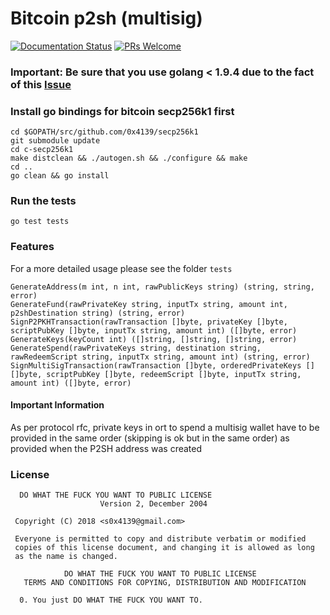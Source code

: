 Bitcoin p2sh (multisig)
======
[![Documentation Status](https://readthedocs.org/projects/ansicolortags/badge/?version=latest)](http://ansicolortags.readthedocs.io/?badge=latest) [![PRs Welcome](https://img.shields.io/badge/PRs-welcome-brightgreen.svg?style=flat-square)](http://makeapullrequest.com)


### Important: Be sure that you use golang < 1.9.4 due to the fact of this [Issue](https://github.com/golang/go/issues/23739)

### Install go bindings for bitcoin secp256k1 first

```
cd $GOPATH/src/github.com/0x4139/secp256k1
git submodule update
cd c-secp256k1
make distclean && ./autogen.sh && ./configure && make
cd ..
go clean && go install
```

### Run the tests

```
go test tests
```

### Features
For a more detailed usage please see the folder `tests`
```
GenerateAddress(m int, n int, rawPublicKeys string) (string, string, error)
GenerateFund(rawPrivateKey string, inputTx string, amount int, p2shDestination string) (string, error)
SignP2PKHTransaction(rawTransaction []byte, privateKey []byte, scriptPubKey []byte, inputTx string, amount int) ([]byte, error) 
GenerateKeys(keyCount int) ([]string, []string, []string, error)
GenerateSpend(rawPrivateKeys string, destination string, rawRedeemScript string, inputTx string, amount int) (string, error)
SignMultiSigTransaction(rawTransaction []byte, orderedPrivateKeys [][]byte, scriptPubKey []byte, redeemScript []byte, inputTx string, amount int) ([]byte, error) 
```

#### Important Information
As per protocol rfc, private keys in ort to spend a multisig wallet have to be provided in the same order (skipping is ok but in the same order) as provided when the P2SH address was created


### License

````
  DO WHAT THE FUCK YOU WANT TO PUBLIC LICENSE
                    Version 2, December 2004

 Copyright (C) 2018 <s0x4139@gmail.com>

 Everyone is permitted to copy and distribute verbatim or modified
 copies of this license document, and changing it is allowed as long
 as the name is changed.

            DO WHAT THE FUCK YOU WANT TO PUBLIC LICENSE
   TERMS AND CONDITIONS FOR COPYING, DISTRIBUTION AND MODIFICATION

  0. You just DO WHAT THE FUCK YOU WANT TO.
````